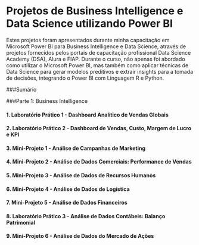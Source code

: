 # Projetos de Business Intelligence e Data Science utilizando Power BI

Estes projetos foram apresentados durante minha capacitação em Microsoft Power BI para Business Intelligence e Data Science, através de projetos fornecidos pelos portais de capacitação profissional Data Science Academy (DSA), Alura e FIAP. Durante o curso, não apenas foi abordado como utilizar o Microsoft Power BI, mas também como aplicar técnicas de Data Science para gerar modelos preditivos e extrair insights para a tomada de decisões, integrando o Power BI com Linguagem R e Python.

###Sumário

###Parte 1: Business Intelligence
#### 1. Laboratório Prático 1 - Dashboard Analítico de Vendas Globais
#### 2. Laboratório Prático 2 - Dashboard de Vendas, Custo, Margem de Lucro e KPI
#### 3. Mini-Projeto 1 - Análise de Campanhas de Marketing
#### 4. Mini-Projeto 2 - Análise de Dados Comerciais: Performance de Vendas
#### 5. Mini-Projeto 3 - Análise de Dados de Recursos Humanos
#### 6. Mini-Projeto 4 - Análise de Dados de Logística
#### 7. Mini-Projeto 5 - Análise de Dados Financeiros
#### 8. Laboratório Prático 3 - Análise de Dados Contábeis: Balanço Patrimonial
#### 9. Mini-Projeto 6 - Análise de Dados do Mercado de Ações
